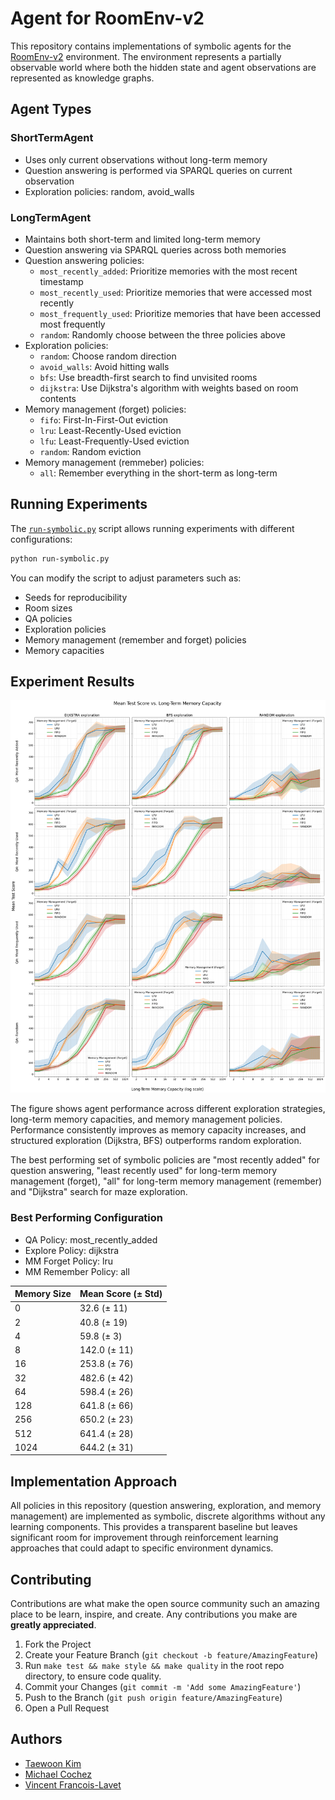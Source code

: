 # Agent for RoomEnv-v2

This repository contains implementations of symbolic agents for the
[RoomEnv-v2](https://github.com/humemai/room-env/blob/main/README-v2.md) environment.
The environment represents a partially observable world where both the hidden state and
agent observations are represented as knowledge graphs.

## Agent Types

### ShortTermAgent

- Uses only current observations without long-term memory
- Question answering is performed via SPARQL queries on current observation
- Exploration policies: random, avoid_walls

### LongTermAgent

- Maintains both short-term and limited long-term memory
- Question answering via SPARQL queries across both memories
- Question answering policies:
  - `most_recently_added`: Prioritize memories with the most recent timestamp
  - `most_recently_used`: Prioritize memories that were accessed most recently
  - `most_frequently_used`: Prioritize memories that have been accessed most frequently
  - `random`: Randomly choose between the three policies above
- Exploration policies:
  - `random`: Choose random direction
  - `avoid_walls`: Avoid hitting walls
  - `bfs`: Use breadth-first search to find unvisited rooms
  - `dijkstra`: Use Dijkstra's algorithm with weights based on room contents
- Memory management (forget) policies:
  - `fifo`: First-In-First-Out eviction
  - `lru`: Least-Recently-Used eviction
  - `lfu`: Least-Frequently-Used eviction
  - `random`: Random eviction
- Memory management (remmeber) policies:
  - `all`: Remember everything in the short-term as long-term

## Running Experiments

The [`run-symbolic.py`](./run-symbolic.py) script allows running experiments with different configurations:

```bash
python run-symbolic.py
```

You can modify the script to adjust parameters such as:

- Seeds for reproducibility
- Room sizes
- QA policies
- Exploration policies
- Memory management (remember and forget) policies
- Memory capacities

## Experiment Results

![Agent Performance Across Different Strategies](figures/agent_test_performance.png)

The figure shows agent performance across different exploration strategies, long-term
memory capacities, and memory management policies. Performance consistently improves as
memory capacity increases, and structured exploration (Dijkstra, BFS) outperforms random
exploration.

The best performing set of symbolic policies are "most recently added" for question
answering, "least recently used" for long-term memory management (forget), "all" for
long-term memory management (remember) and "Dijkstra" search for maze exploration.

### Best Performing Configuration

- QA Policy: most_recently_added
- Explore Policy: dijkstra
- MM Forget Policy: lru
- MM Remember Policy: all

| Memory Size | Mean Score (± Std) |
| ----------- | ------------------ |
| 0           | 32.6 (± 11)        |
| 2           | 40.8 (± 19)        |
| 4           | 59.8 (± 3)         |
| 8           | 142.0 (± 11)       |
| 16          | 253.8 (± 76)       |
| 32          | 482.6 (± 42)       |
| 64          | 598.4 (± 26)       |
| 128         | 641.8 (± 66)       |
| 256         | 650.2 (± 23)       |
| 512         | 641.4 (± 28)       |
| 1024        | 644.2 (± 31)       |

## Implementation Approach

All policies in this repository (question answering, exploration, and memory management)
are implemented as symbolic, discrete algorithms without any learning components. This
provides a transparent baseline but leaves significant room for improvement through
reinforcement learning approaches that could adapt to specific environment dynamics.

## Contributing

Contributions are what make the open source community such an amazing place to be learn,
inspire, and create. Any contributions you make are **greatly appreciated**.

1. Fork the Project
1. Create your Feature Branch (`git checkout -b feature/AmazingFeature`)
1. Run `make test && make style && make quality` in the root repo directory, to ensure
   code quality.
1. Commit your Changes (`git commit -m 'Add some AmazingFeature'`)
1. Push to the Branch (`git push origin feature/AmazingFeature`)
1. Open a Pull Request

## Authors

- [Taewoon Kim](https://taewoon.kim/)
- [Michael Cochez](https://www.cochez.nl/)
- [Vincent Francois-Lavet](http://vincent.francois-l.be/)
